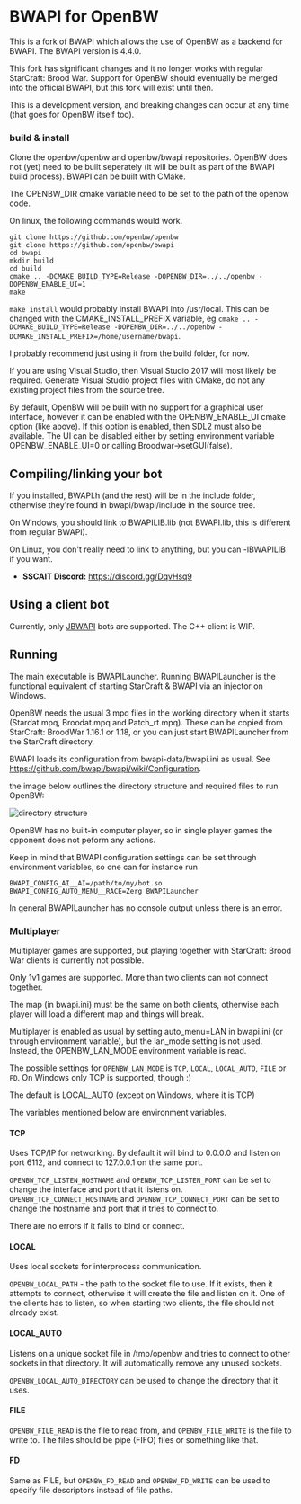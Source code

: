 # BWAPI for OpenBW

This is a fork of BWAPI which allows the use of OpenBW as a backend for BWAPI.
The BWAPI version is 4.4.0.

This fork has significant changes and it no longer works with regular StarCraft: Brood War. Support for OpenBW should eventually be merged into the official BWAPI, but this fork will exist until then.

This is a development version, and breaking changes can occur at any time (that goes for OpenBW itself too).

### build & install

Clone the openbw/openbw and openbw/bwapi repositories.
OpenBW does not (yet) need to be built seperately (it will be built as part of the BWAPI build process).
BWAPI can be built with CMake.

The OPENBW_DIR cmake variable need to be set to the path of the openbw code.

On linux, the following commands would work.
```
git clone https://github.com/openbw/openbw
git clone https://github.com/openbw/bwapi
cd bwapi
mkdir build
cd build
cmake .. -DCMAKE_BUILD_TYPE=Release -DOPENBW_DIR=../../openbw -DOPENBW_ENABLE_UI=1
make
```
`make install` would probably install BWAPI into /usr/local. This can be changed with the CMAKE_INSTALL_PREFIX variable, eg `cmake .. -DCMAKE_BUILD_TYPE=Release -DOPENBW_DIR=../../openbw -DCMAKE_INSTALL_PREFIX=/home/username/bwapi`.

I probably recommend just using it from the build folder, for now.

If you are using Visual Studio, then Visual Studio 2017 will most likely be required.
Generate Visual Studio project files with CMake, do not any existing project files from the source tree.

By default, OpenBW will be built with no support for a graphical user interface, however it can be enabled with the OPENBW_ENABLE_UI cmake option (like above).
If this option is enabled, then SDL2 must also be available.
The UI can be disabled either by setting environment variable OPENBW_ENABLE_UI=0 or calling Broodwar->setGUI(false).

## Compiling/linking your bot

If you installed, BWAPI.h (and the rest) will be in the include folder, otherwise they're found in bwapi/bwapi/include in the source tree.

On Windows, you should link to BWAPILIB.lib (not BWAPI.lib, this is different from regular BWAPI).

On Linux, you don't really need to link to anything, but you can -lBWAPILIB if you want.
* **SSCAIT Discord:**        https://discord.gg/DqvHsq9

## Using a client bot

Currently, only [JBWAPI](https://github.com/JavaBWAPI/JBWAPI/tree/linux_client) bots are supported. The C++ client is WIP.

## Running

The main executable is BWAPILauncher. Running BWAPILauncher is the functional equivalent of starting StarCraft & BWAPI via an injector on Windows.

OpenBW needs the usual 3 mpq files in the working directory when it starts (Stardat.mpq, Broodat.mpq and Patch_rt.mpq).
These can be copied from StarCraft: BroodWar 1.16.1 or 1.18, or you can just start BWAPILauncher from the StarCraft directory.

BWAPI loads its configuration from bwapi-data/bwapi.ini as usual. See https://github.com/bwapi/bwapi/wiki/Configuration.

the image below outlines the directory structure and required files to run OpenBW:

![directory structure](https://i.imgur.com/c2nE4Go.png)

OpenBW has no built-in computer player, so in single player games the opponent does not peform any actions.

Keep in mind that BWAPI configuration settings can be set through environment variables, so one can for instance run
```
BWAPI_CONFIG_AI__AI=/path/to/my/bot.so BWAPI_CONFIG_AUTO_MENU__RACE=Zerg BWAPILauncher
```

In general BWAPILauncher has no console output unless there is an error.

### Multiplayer

Multiplayer games are supported, but playing together with StarCraft: Brood War clients is currently not possible.

Only 1v1 games are supported. More than two clients can not connect together.

The map (in bwapi.ini) must be the same on both clients, otherwise each player will load a different map and things will break.

Multiplayer is enabled as usual by setting auto_menu=LAN in bwapi.ini (or through environment variable), but the lan_mode setting is not used.
Instead, the OPENBW_LAN_MODE environment variable is read.

The possible settings for `OPENBW_LAN_MODE` is `TCP`, `LOCAL`, `LOCAL_AUTO`, `FILE` or `FD`. On Windows only TCP is supported, though :)

The default is LOCAL_AUTO (except on Windows, where it is TCP)


The variables mentioned below are environment variables.
#### TCP
Uses TCP/IP for networking. By default it will bind to 0.0.0.0 and listen on port 6112, and connect to 127.0.0.1 on the same port.

`OPENBW_TCP_LISTEN_HOSTNAME` and `OPENBW_TCP_LISTEN_PORT` can be set to change the interface and port that it listens on.
`OPENBW_TCP_CONNECT_HOSTNAME` and `OPENBW_TCP_CONNECT_PORT` can be set to change the hostname and port that it tries to connect to.

There are no errors if it fails to bind or connect.

#### LOCAL
Uses local sockets for interprocess communication. 

`OPENBW_LOCAL_PATH` - the path to the socket file to use. If it exists, then it attempts to connect, otherwise it will create the file and listen on it.
One of the clients has to listen, so when starting two clients, the file should not already exist.

#### LOCAL_AUTO
Listens on a unique socket file in /tmp/openbw and tries to connect to other sockets in that directory. It will automatically remove any unused sockets.

`OPENBW_LOCAL_AUTO_DIRECTORY` can be used to change the directory that it uses.

#### FILE
`OPENBW_FILE_READ` is the file to read from, and `OPENBW_FILE_WRITE` is the file to write to. The files should be pipe (FIFO) files or something like that.

#### FD
Same as FILE, but `OPENBW_FD_READ` and `OPENBW_FD_WRITE` can be used to specify file descriptors instead of file paths.

